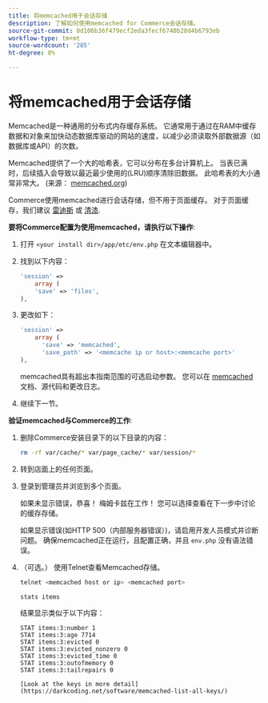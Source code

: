 ```yaml
---
title: 将memcached用于会话存储
description: 了解如何使用memcached for Commerce会话存储。
source-git-commit: 0d106b36f479ecf2eda3fecf6740b28d4b6793eb
workflow-type: tm+mt
source-wordcount: '285'
ht-degree: 0%

---
```



# 将memcached用于会话存储

Memcached是一种通用的分布式内存缓存系统。 它通常用于通过在RAM中缓存数据和对象来加快动态数据库驱动的网站的速度，以减少必须读取外部数据源（如数据库或API）的次数。

Memcached提供了一个大的哈希表，它可以分布在多台计算机上。 当表已满时，后续插入会导致以最近最少使用的(LRU)顺序清除旧数据。 此哈希表的大小通常非常大。 (来源： [memcached.org](https://www.memcached.org/))

Commerce使用memcached进行会话存储，但不用于页面缓存。 对于页面缓存，我们建议 [雷迪斯](../cache/redis-pg-cache.md) 或 [清漆](../cache/config-varnish.md).

**要将Commerce配置为使用memcached，请执行以下操作**:

1. 打开 `<your install dir>/app/etc/env.php` 在文本编辑器中。
1. 找到以下内容：

   ```php
   'session' =>
       array (
       'save' => 'files',
   ),
   ```

1. 更改如下：

   ```php
   'session' =>
       array (
         'save' => 'memcached',
         'save_path' => '<memcache ip or host>:<memcache port>'
   ),
   ```

   memcached具有超出本指南范围的可选启动参数。 您可以在 [memcached](https://www.php.net/manual/en/memcached.sessions.php) 文档、源代码和更改日志。

1. 继续下一节。

**验证memcached与Commerce的工作**:

1. 删除Commerce安装目录下的以下目录的内容：

   ```bash
   rm -rf var/cache/* var/page_cache/* var/session/*
   ```

1. 转到店面上的任何页面。

1. 登录到管理员并浏览到多个页面。

   如果未显示错误，恭喜！ 梅姆卡兹在工作！ 您可以选择查看在下一步中讨论的缓存存储。

   如果显示错误(如HTTP 500（内部服务器错误）)，请启用开发人员模式并诊断问题。 确保memcached正在运行，且配置正确，并且 `env.php` 没有语法错误。

1. （可选。） 使用Telnet查看Memcached存储。

   ```bash
   telnet <memcached host or ip> <memcached port>
   ```

   ```bash
   stats items
   ```

   结果显示类似于以下内容：

   ```terminal
   STAT items:3:number 1
   STAT items:3:age 7714
   STAT items:3:evicted 0
   STAT items:3:evicted_nonzero 0
   STAT items:3:evicted_time 0
   STAT items:3:outofmemory 0
   STAT items:3:tailrepairs 0
   
   [Look at the keys in more detail](https://darkcoding.net/software/memcached-list-all-keys/)
   ```
